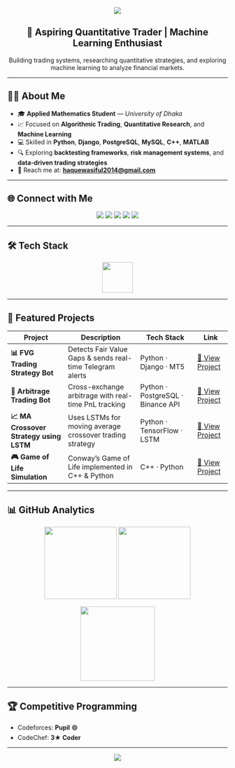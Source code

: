 <p align="center">
  <img src="https://capsule-render.vercel.app/api?type=waving&color=0:1e90ff,100:00c4ff&height=220&section=header&text=Wasiful%20Haque&fontSize=60&fontColor=ffffff&animation=twinkling"/>
</p>

<h2 align="center">🚀 Aspiring Quantitative Trader | Machine Learning Enthusiast</h2>

<p align="center">
Building trading systems, researching quantitative strategies, and exploring machine learning to analyze financial markets.
</p>

---

## 👨‍💻 About Me  
- 🎓 **Applied Mathematics Student** — *University of Dhaka*  
- 📈 Focused on **Algorithmic Trading**, **Quantitative Research**, and **Machine Learning**  
- 💻 Skilled in **Python**, **Django**, **PostgreSQL**, **MySQL**, **C++**, **MATLAB**  
- 🔍 Exploring **backtesting frameworks**, **risk management systems**, and **data-driven trading strategies**  
- 📧 Reach me at: **haquewasiful2014@gmail.com**

---

## 🌐 Connect with Me  

<p align="center">
  <a href="mailto:haquewasiful2014@gmail.com"><img src="https://img.shields.io/badge/Gmail-EA4335?style=for-the-badge&logo=gmail&logoColor=white" /></a>
  <a href="https://github.com/haqueWasif"><img src="https://img.shields.io/badge/GitHub-000000?style=for-the-badge&logo=github&logoColor=white" /></a>
  <a href="https://www.facebook.com/Black.Goku01/"><img src="https://img.shields.io/badge/Facebook-0866FF?style=for-the-badge&logo=facebook&logoColor=white" /></a>
  <a href="https://codeforces.com/profile/HaqueWasif"><img src="https://img.shields.io/badge/Codeforces-1F8ACB?style=for-the-badge&logo=codeforces&logoColor=white" /></a>
  <a href="https://www.codechef.com/users/haquewasif01"><img src="https://img.shields.io/badge/CodeChef-5B4638?style=for-the-badge&logo=codechef&logoColor=white" /></a>
</p>

---

## 🛠️ Tech Stack  

<p align="center">
  <img src="https://skillicons.dev/icons?i=python,django,postgresql,mysql,cpp,matlab,git,github" height="70" />
</p>

---

## 🌟 Featured Projects  

| Project | Description | Tech Stack | Link |
|--------|------------|------------|------|
| **📊 FVG Trading Strategy Bot** | Detects Fair Value Gaps & sends real-time Telegram alerts | Python · Django · MT5 | [🔗 View Project](https://github.com/haqueWasif/FVG-Trading-Strategy-Bot) |
| **🤖 Arbitrage Trading Bot** | Cross-exchange arbitrage with real-time PnL tracking | Python · PostgreSQL · Binance API | [🔗 View Project](https://github.com/haqueWasif/Arbitrage-Bot) |
| **📈 MA Crossover Strategy using LSTM** | Uses LSTMs for moving average crossover trading strategy | Python · TensorFlow · LSTM | [🔗 View Project](https://github.com/haqueWasif/MA-Crossover-Strategy-Using-LSTM) |
| **🎮 Game of Life Simulation** | Conway’s Game of Life implemented in C++ & Python | C++ · Python | [🔗 View Project](https://github.com/haqueWasif/Game-Of-Life) |

---

## 📊 GitHub Analytics  

<p align="center">
  <img src="https://github-readme-stats.vercel.app/api?username=haqueWasif&show_icons=true&theme=tokyonight&hide_border=true&title_color=1e90ff&icon_color=1e90ff" height="165" />
  <img src="https://github-readme-stats.vercel.app/api/top-langs/?username=haqueWasif&layout=compact&theme=tokyonight&hide_border=true&title_color=1e90ff" height="165" />
</p>

<p align="center">
  <img src="https://github-readme-streak-stats.herokuapp.com/?user=haqueWasif&theme=tokyonight&hide_border=true&ring=1e90ff&currStreakLabel=1e90ff" height="170"/>
</p>

---

## 🏆 Competitive Programming  

- Codeforces: **Pupil** 🟢  
- CodeChef: **3★ Coder**  

---

<p align="center">
  <img src="https://capsule-render.vercel.app/api?type=waving&color=0:00c4ff,100:1e90ff&height=120&section=footer"/>
</p>
